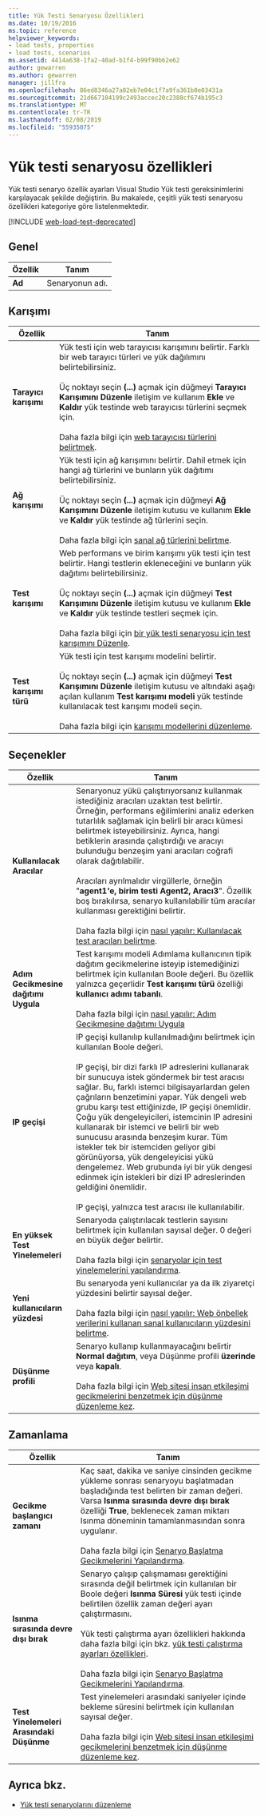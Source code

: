 ```yaml
---
title: Yük Testi Senaryosu Özellikleri
ms.date: 10/19/2016
ms.topic: reference
helpviewer_keywords:
- load tests, properties
- load tests, scenarios
ms.assetid: 4414a638-1fa2-40ad-b1f4-b99f90b62e62
author: gewarren
ms.author: gewarren
manager: jillfra
ms.openlocfilehash: 86ed8346a27a02eb7e04c1f7a9fa361b0e03431a
ms.sourcegitcommit: 21d667104199c2493accec20c2388cf674b195c3
ms.translationtype: MT
ms.contentlocale: tr-TR
ms.lasthandoff: 02/08/2019
ms.locfileid: "55935075"
---
```

# <a name="load-test-scenario-properties"></a>Yük testi senaryosu özellikleri

Yük testi senaryo özellik ayarları Visual Studio Yük testi gereksinimlerini karşılayacak şekilde değiştirin. Bu makalede, çeşitli yük testi senaryosu özellikleri kategoriye göre listelenmektedir.

[!INCLUDE [web-load-test-deprecated](includes/web-load-test-deprecated.md)]

## <a name="general"></a>Genel

|Özellik|Tanım|
|-|----------------|
|**Ad**|Senaryonun adı.|

## <a name="mix"></a>Karışımı

|Özellik|Tanım|
|-|----------------|
|**Tarayıcı karışımı**|Yük testi için web tarayıcısı karışımını belirtir. Farklı bir web tarayıcı türleri ve yük dağılımını belirtebilirsiniz.<br /><br />Üç noktayı seçin **(...)**  açmak için düğmeyi **Tarayıcı Karışımını Düzenle** iletişim ve kullanım **Ekle** ve **Kaldır** yük testinde web tarayıcısı türlerini seçmek için.<br /><br />Daha fazla bilgi için [web tarayıcısı türlerini belirtmek](../test/edit-the-test-mix-to-specify-which-web-browsers-types-in-a-load-test-scenario.md).|
|**Ağ karışımı**|Yük testi için ağ karışımını belirtir. Dahil etmek için hangi ağ türlerini ve bunların yük dağıtımı belirtebilirsiniz.<br /><br />Üç noktayı seçin **(...)**  açmak için düğmeyi **Ağ Karışımını Düzenle** iletişim kutusu ve kullanım **Ekle** ve **Kaldır** yük testinde ağ türlerini seçin.<br /><br />Daha fazla bilgi için [sanal ağ türlerini belirtme](../test/specify-virtual-network-types-in-a-load-test-scenario.md).|
|**Test karışımı**|Web performans ve birim karışımı yük testi için test belirtir. Hangi testlerin ekleneceğini ve bunların yük dağıtımı belirtebilirsiniz.<br /><br />Üç noktayı seçin **(...)**  açmak için düğmeyi **Test Karışımını Düzenle** iletişim kutusu ve kullanım **Ekle** ve **Kaldır** yük testinde testleri seçmek için.<br /><br />Daha fazla bilgi için [bir yük testi senaryosu için test karışımını Düzenle](../test/edit-the-test-mix-to-specify-which-web-browsers-types-in-a-load-test-scenario.md).|
|**Test karışımı türü**|Yük testi için test karışımı modelini belirtir.<br /><br />Üç noktayı seçin **(...)**  açmak için düğmeyi **Test Karışımını Düzenle** iletişim kutusu ve altındaki aşağı açılan kullanım **Test karışımı modeli** yük testinde kullanılacak test karışımı modeli seçin.<br /><br />Daha fazla bilgi için [karışımı modellerini düzenleme](../test/edit-test-mix-models-to-specify-the-probability-of-a-virtual-user-running-a-test.md).|

## <a name="options"></a>Seçenekler

|Özellik|Tanım|
|-|----------------|
|**Kullanılacak Aracılar**|Senaryonuz yükü çalıştırıyorsanız kullanmak istediğiniz aracıları uzaktan test belirtir. Örneğin, performans eğilimlerini analiz ederken tutarlılık sağlamak için belirli bir aracı kümesi belirtmek isteyebilirsiniz. Ayrıca, hangi betiklerin arasında çalıştırdığı ve aracıyı bulunduğu benzeşim yani aracıları coğrafi olarak dağıtılabilir.<br /><br />Aracıları ayrılmalıdır virgüllerle, örneğin "**agent1'e, birim testi Agent2, Aracı3**". Özellik boş bırakılırsa, senaryo kullanılabilir tüm aracılar kullanması gerektiğini belirtir.<br /><br />Daha fazla bilgi için [nasıl yapılır: Kullanılacak test aracıları belirtme](../test/how-to-specify-test-agents-to-use-in-load-test-scenarios.md).|
|**Adım Gecikmesine dağıtımı Uygula**|Test karışımı modeli Adımlama kullanıcının tipik dağıtım gecikmelerine isteyip istemediğinizi belirtmek için kullanılan Boole değeri. Bu özellik yalnızca geçerlidir **Test karışımı türü** özelliği **kullanıcı adımı tabanlı**.<br /><br />Daha fazla bilgi için [nasıl yapılır: Adım Gecikmesine dağıtımı Uygula](../test/how-to-apply-distribution-to-pacing-delay-when-using-a-user-pace-test-mix-model.md)|
|**IP geçişi**|IP geçişi kullanılıp kullanılmadığını belirtmek için kullanılan Boole değeri.<br /><br />IP geçişi, bir dizi farklı IP adreslerini kullanarak bir sunucuya istek göndermek bir test aracısı sağlar. Bu, farklı istemci bilgisayarlardan gelen çağrıların benzetimini yapar. Yük dengeli web grubu karşı test ettiğinizde, IP geçişi önemlidir. Çoğu yük dengeleyicileri, istemcinin IP adresini kullanarak bir istemci ve belirli bir web sunucusu arasında benzeşim kurar. Tüm istekler tek bir istemciden geliyor gibi görünüyorsa, yük dengeleyicisi yükü dengelemez. Web grubunda iyi bir yük dengesi edinmek için istekleri bir dizi IP adreslerinden geldiğini önemlidir.<br /><br />IP geçişi, yalnızca test aracısı ile kullanılabilir.|
|**En yüksek Test Yinelemeleri**|Senaryoda çalıştırılacak testlerin sayısını belirtmek için kullanılan sayısal değer. 0 değeri en büyük değer belirtir.<br /><br />Daha fazla bilgi için [senaryolar için test yinelemelerini yapılandırma](../test/configure-test-iterations-in-a-load-test-scenario.md).|
|**Yeni kullanıcıların yüzdesi**|Bu senaryoda yeni kullanıcılar ya da ilk ziyaretçi yüzdesini belirtir sayısal değer.<br /><br />Daha fazla bilgi için [nasıl yapılır: Web önbellek verilerini kullanan sanal kullanıcıların yüzdesini belirtme](../test/how-to-specify-the-percentage-of-virtual-users-that-use-web-cache-data.md).|
|**Düşünme profili**|Senaryo kullanıp kullanmayacağını belirtir **Normal dağıtım**, veya Düşünme profili **üzerinde** veya **kapalı**.<br /><br />Daha fazla bilgi için [Web sitesi insan etkileşimi gecikmelerini benzetmek için düşünme düzenleme kez](../test/edit-think-times-in-load-test-scenarios.md).|

## <a name="timing"></a>Zamanlama

|Özellik|Tanım|
|-|----------------|
|**Gecikme başlangıcı zamanı**|Kaç saat, dakika ve saniye cinsinden gecikme yükleme sonrası senaryoyu başlatmadan başladığında test belirten bir zaman değeri. Varsa **Isınma sırasında devre dışı bırak** özelliği **True**, beklenecek zaman miktarı Isınma döneminin tamamlanmasından sonra uygulanır.<br /><br />Daha fazla bilgi için [Senaryo Başlatma Gecikmelerini Yapılandırma](../test/configure-scenario-start-delays.md).|
|**Isınma sırasında devre dışı bırak**|Senaryo çalışıp çalışmaması gerektiğini sırasında değil belirtmek için kullanılan bir Boole değeri **Isınma Süresi** yük testi içinde belirtilen özellik zaman değeri ayarı çalıştırmasını.<br /><br />Yük testi çalıştırma ayarı özellikleri hakkında daha fazla bilgi için bkz. [yük testi çalıştırma ayarları özellikleri](../test/load-test-run-settings-properties.md).<br /><br />Daha fazla bilgi için [Senaryo Başlatma Gecikmelerini Yapılandırma](../test/configure-scenario-start-delays.md).|
|**Test Yinelemeleri Arasındaki Düşünme**|Test yinelemeleri arasındaki saniyeler içinde bekleme süresini belirtmek için kullanılan sayısal değer.<br /><br />Daha fazla bilgi için [Web sitesi insan etkileşimi gecikmelerini benzetmek için düşünme düzenleme kez](../test/edit-think-times-in-load-test-scenarios.md).|

## <a name="see-also"></a>Ayrıca bkz.

- [Yük testi senaryolarını düzenleme](../test/edit-load-test-scenarios.md)